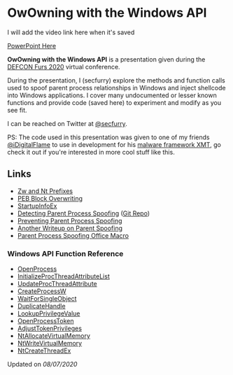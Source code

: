 # OwOwning with the Windows API

I will add the video link here when it's saved

[PowerPoint Here](https://dij.sh/owo/Slides.pdf)

**OwOwning with the Windows API** is a presentation given during the [DEFCON Furs 2020](https://2020.dcfurs.com) virtual conference.

During the presentation, I (secfurry) explore the methods and function calls used to spoof parent process relationships in Windows and inject shellcode into Windows applications.
I cover many undocumented or lesser known functions and provide code (saved here) to experiment and modify as you see fit.

I can be reached on Twitter at [@secfurry](https://twitter.com/secfurry).

PS: The code used in this presentation was given to one of my friends [@iDigitalFlame](https://twitter.com/iDigitalFlame) to use in development for his [malware framework XMT](https://github.com/iDigitalFlame/xmt), go check it out if you're interested in more cool stuff like this.

## Links

- [Zw and Nt Prefixes](https://docs.microsoft.com/en-us/windows-hardware/drivers/kernel/what-does-the-zw-prefix-mean-)
- [PEB Block Overwriting](https://blog.xpnsec.com/how-to-argue-like-cobalt-strike/)
- [StartupInfoEx](https://docs.microsoft.com/en-us/windows/win32/api/winbase/ns-winbase-startupinfoexa)
- [Detecting Parent Process Spoofing](https://blog.f-secure.com/detecting-parent-pid-spoofing/) ([Git Repo](https://github.com/countercept/ppid-spoofing))
- [Preventing Parent Process Spoofing](https://docs.microsoft.com/en-us/windows/win32/api/processthreadsapi/nf-processthreadsapi-updateprocthreadattribute#remarks)
- [Another Writeup on Parent Spoofing](https://blog.didierstevens.com/2009/11/22/quickpost-selectmyparent-or-playing-with-the-windows-process-tree/)
- [Parent Process Spoofing Office Macro](https://github.com/christophetd/spoofing-office-macro)

### Windows API Function Reference

- [OpenProcess](https://docs.microsoft.com/en-us/windows/win32/api/processthreadsapi/nf-processthreadsapi-openprocess)
- [InitializeProcThreadAttributeList](https://docs.microsoft.com/en-us/windows/win32/api/processthreadsapi/nf-processthreadsapi-initializeprocthreadattributelist)
- [UpdateProcThreadAttribute](https://docs.microsoft.com/en-us/windows/win32/api/processthreadsapi/nf-processthreadsapi-updateprocthreadattribute)
- [CreateProcessW](https://docs.microsoft.com/en-us/windows/win32/api/processthreadsapi/nf-processthreadsapi-createprocessw)
- [WaitForSingleObject](https://docs.microsoft.com/en-us/windows/win32/api/synchapi/nf-synchapi-waitforsingleobject)
- [DuplicateHandle](https://docs.microsoft.com/en-us/windows/win32/api/handleapi/nf-handleapi-duplicatehandle)
- [LookupPrivilegeValue](https://docs.microsoft.com/en-us/windows/win32/api/winbase/nf-winbase-lookupprivilegevaluea)
- [OpenProcessToken](https://docs.microsoft.com/en-us/windows/win32/api/processthreadsapi/nf-processthreadsapi-openprocesstoken)
- [AdjustTokenPrivileges](https://docs.microsoft.com/en-us/windows/win32/api/securitybaseapi/nf-securitybaseapi-adjusttokenprivileges)
- [NtAllocateVirtualMemory](https://docs.microsoft.com/en-us/windows-hardware/drivers/ddi/ntifs/nf-ntifs-ntallocatevirtualmemory)
- [NtWriteVirtualMemory](http://www.codewarrior.cn/ntdoc/winnt/mm/NtWriteVirtualMemory.htm)
- [NtCreateThreadEx](https://securityxploded.com/ntcreatethreadex.php)

Updated on *08/07/2020*
